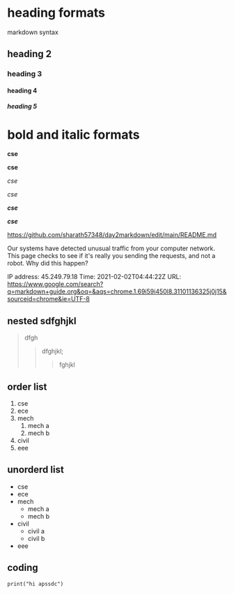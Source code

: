 # heading formats
markdown syntax
## heading 2
### heading 3
#### heading 4
##### heading 5
# bold and italic formats
**cse**

__cse__

*cse*

_cse_

_**cse**_

__*cse*__

https://github.com/sharath57348/day2markdown/edit/main/README.md

Our systems have detected unusual traffic from your computer network. This page checks to see if it's really you sending the requests, and not a robot. Why did this happen?

IP address: 45.249.79.18
Time: 2021-02-02T04:44:22Z
URL: https://www.google.com/search?q=markdown+guide.org&oq=&aqs=chrome.1.69i59i450l8.31101136325j0j15&sourceid=chrome&ie=UTF-8
## nested sdfghjkl
> dfgh
>> dfghjkl;
>>>fghjkl
## order list
1. cse
2. ece
3. mech
    1. mech a
    2. mech b 
4. civil
5. eee
## unorderd list
- cse
- ece
- mech
    * mech a
    * mech b
- civil
    * civil a
    * civil b
- eee
## coding

```
print("hi apssdc")
````

